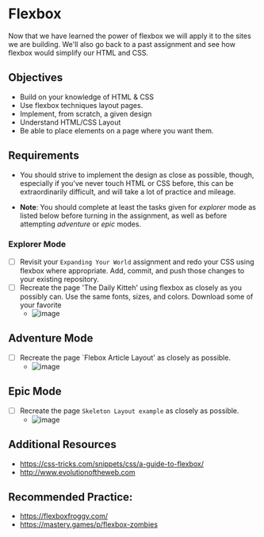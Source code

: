 # Flexbox

Now that we have learned the power of flexbox we will apply it to the sites we are building. We'll also go back to a past assignment and see how flexbox would simplify our HTML and CSS.

## Objectives

- Build on your knowledge of HTML & CSS
- Use flexbox techniques layout pages.
- Implement, from scratch, a given design
- Understand HTML/CSS Layout
- Be able to place elements on a page where you want them.

## Requirements

- You should strive to implement the design as close as possible, though, especially if you've never touch HTML or CSS before, this can be extraordinarily difficult, and will take a lot of practice and mileage.

- **Note**: You should complete at least the tasks given for _explorer_ mode as listed below before turning in the assignment, as well as before attempting _adventure_ or _epic_ modes.

### Explorer Mode

- [ ] Revisit your `Expanding Your World` assignment and redo your CSS using flexbox where appropriate. Add, commit, and push those changes to your existing repository.
- [ ] Recreate the page 'The Daily Kitteh' using flexbox as closely as you possibly can. Use the same fonts, sizes, and colors. Download some of your favorite
  - ![image](/handbook/curriculum/fundamentals/static-sites/assignments/assets/daily-kitteh.png)

## Adventure Mode

- [ ] Recreate the page `Flebox Article Layout' as closely as possible.
  - ![image](/handbook/curriculum/fundamentals/static-sites/assignments/assets/flexbox-article-layout.png)

## Epic Mode

- [ ] Recreate the page `Skeleton Layout example` as closely as possible.
  - ![image](/handbook/curriculum/fundamentals/static-sites/assignments/assets/skeleton-layout-example.png)

## Additional Resources

- https://css-tricks.com/snippets/css/a-guide-to-flexbox/
- http://www.evolutionoftheweb.com

## Recommended Practice:

- https://flexboxfroggy.com/
- https://mastery.games/p/flexbox-zombies
